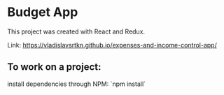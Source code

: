 # Budget App

This project was created with React and Redux.

Link: <a>https://vladislavsrtkn.github.io/expenses-and-income-control-app/</a>

<h2>To work on a project:</h2>
install dependencies through NPM: `npm install`

